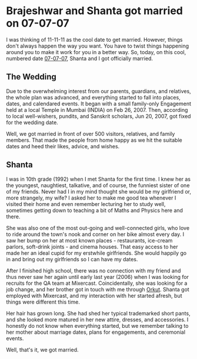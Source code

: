 # Brajeshwar and Shanta got married on 07-07-07

I was thinking of 11-11-11 as the cool date to get married. However, things don't always happen the way you want. You have to twist things happening around you to make it work for you in a better way. So, today, on this cool, numbered date [07-07-07](http://www.flickr.com/photos/brajeshwar/747310966/), Shanta and I got officially married.

## The Wedding

Due to the overwhelming interest from our parents, guardians, and relatives, the whole plan was advanced, and everything started to fall into places, dates, and calendared events. It began with a small family-only Engagement held at a local Temple in Mumbai (INDIA) on Feb 26, 2007. Then, according to local well-wishers, pundits, and Sanskrit scholars, Jun 20, 2007, got fixed for the wedding date.

Well, we got married in front of over 500 visitors, relatives, and family members. That made the people from home happy as we hit the suitable dates and heed their likes, advice, and wishes.

## Shanta

I was in 10th grade (1992) when I met Shanta for the first time. I knew her as the youngest, naughtiest, talkative, and of course, the funniest sister of one of my friends. Never had I in my mind thought she would be my girlfriend or, more strangely, my wife? I asked her to make me good tea whenever I visited their home and even remember lecturing her to study well, sometimes getting down to teaching a bit of Maths and Physics here and there.

She was also one of the most out-going and well-connected girls, who love to ride around the town's nook and corner on her bike almost every day. I saw her bump on her at most known places - restaurants, ice-cream parlors, soft-drink joints - and cinema houses. That easy access to her made her an ideal cupid for my erstwhile girlfriends. She would happily go in and bring out my girlfriends so I can have my dates.

After I finished high school, there was no connection with my friend and thus never saw her again until early last year (2006) when I was looking for recruits for the QA team at Mixercast. Coincidentally, she was looking for a job change, and her brother got in touch with me through [Orkut](http://www.orkut.com/). Shanta got employed with Mixercast, and my interaction with her started afresh, but things were different this time.

Her hair has grown long. She had shed her typical trademarked short pants, and she looked more matured in her new attire, dresses, and accessories. I honestly do not know when everything started, but we remember talking to her mother about marriage dates, plans for engagements, and ceremonial events.

Well, that's it, we got married.